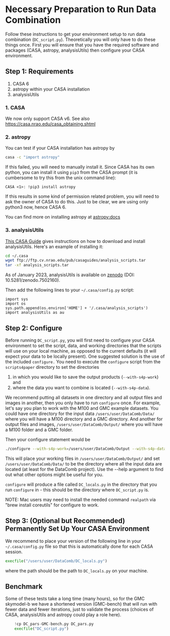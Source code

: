 # Necessary Preparation to Run Data Combination
Follow these instructions to get your environment setup to run data combination (`DC_script.py`). Theoretically you will only have to do these things once. First you will ensure that you have the required software and packages (CASA, astropy, analysisUtils) then configure your CASA environment.

## Step 1: Requirements

1. CASA 6
2. astropy within your CASA installation
3. analysisUtils

### 1. CASA

We now only support CASA v6. See also https://casa.nrao.edu/casa_obtaining.shtml

### 2. astropy

You can test if your CASA installation has astropy by

```bash
casa -c "import astropy"
```
If this failed, you will need to manually install it.  Since CASA has its own python, you can
install it using `pip3` from the CASA prompt (it is cumbersome to try this from the unix command line):

```plain
CASA <1>: !pip3 install astropy
```
If this results in some kind of permission related problem, you will need to ask the owner of CASA to do this. Just to be clear, we are using only python3 now, hence CASA 6. 

You can find more on installing astropy at [astropy:docs](https://docs.astropy.org/en/stable/install.html)

### 3. analysisUtils

[This CASA Guide](https://casaguides.nrao.edu/index.php/Analysis_Utilities) gives instructions on how to download and install analysisUtils. Here's an example of installing it:

```bash
cd ~/.casa
wget ftp://ftp.cv.nrao.edu/pub/casaguides/analysis_scripts.tar
tar -xf analysis_scripts.tar
```

As of January 2023, analysisUtils is available on [zenodo](https://zenodo.org/record/7502160) (DOI: 10.5281/zenodo.7502160).

Then add the following lines to your `~/.casa/config.py` script:

```plain
import sys
import os
sys.path.append(os.environ['HOME'] + '/.casa/analysis_scripts')
import analysisUtils as au
```


## Step 2: Configure

Before running `DC_script.py`, you will first need to configure your CASA
environment to set the script, data, and working directories that the
scripts will use on your local machine, as opposed to the current
defaults (it will expect your data to be locally present). One
suggested solution is the use of the included `configure.` You need to
execute the `configure` script from the `scripts4paper` directory to
set the directories

1. in which you would like to save the output products (`--with-s4p-work`) and
2. where the data you want to combine is located (`--with-s4p-data`).

We recommend putting all datasets in one directory and all output
files and images in another, then you only have to run `configure`
once. For example, let's say you plan to work with the M100 and GMC
example datasets. You could have one directory for the input data
`/users/user/DataComb/Data/` where you will have a M100 directory and
a GMC directory. And another for output files and images,
`/users/user/DataComb/Output/` where you will have a M100 folder and a
GMC folder.

Then your configure statement would be

```bash
./configure --with-s4p-work=/users/user/DataComb/Output --with-s4p-data=/users/user/DataComb/Data
```

This will place your working files in `/users/user/DataComb/Output/` and
set `/users/user/DataComb/Data/` to be the directory where all the
input data are located (at least for the DataComb project). Use the
--help argument to find out what other options might be useful for
you.

`configure` will produce a file called `DC_locals.py` in the directory
that you run `configure` in - this should be the directory where
`DC_script.py` is.


NOTE:  Mac users may need to install the needed command `realpath` via "brew install coreutils" for configure to work.

## Step 3: (Optional but Recommended) Permanently Set Up Your CASA Environment

We recommend to place your version of the following line in your `~/.casa/config.py` file so that this is
automatically done for each CASA session.

```python
execfile("/users/user/DataComb/DC_locals.py")
```

where the path should be the path to `DC_locals.py` on your machine.

## Benchmark

Some of these tests take a long time (many hours), so for the GMC skymodel-b we have a shortened
version (GMC-bench) that will run with fewer data and fewer iterations, just to validate the process
(choices of CASA, analysisUtils and astropy could play a role here). 


```python
    !cp DC_pars-GMC-bench.py DC_pars.py
    execfile("DC_script.py")
```


